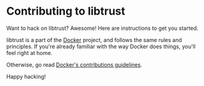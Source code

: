 # Contributing to libtrust

Want to hack on libtrust? Awesome! Here are instructions to get you
started.

libtrust is a part of the [Docker](https://www.docker.com) project, and follows
the same rules and principles. If you're already familiar with the way
Docker does things, you'll feel right at home.

Otherwise, go read
[Docker's contributions guidelines](https://github.com/khulnasoft-lab/khulnasoft/blob/master/CONTRIBUTING.md).

Happy hacking!
